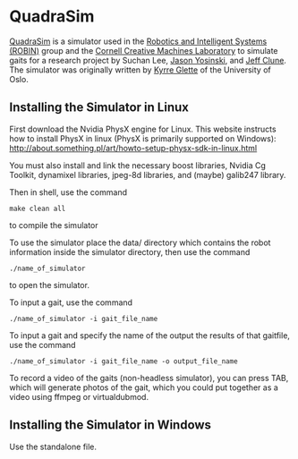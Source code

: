 QuadraSim
=========

[QuadraSim](https://github.com/yosinski/quadrasim) is a simulator used in the [Robotics and Intelligent Systems (ROBIN)](http://www.mn.uio.no/ifi/english/research/groups/robin/) group and the [Cornell Creative Machines Laboratory](http://creativemachines.cornell.edu/) to simulate gaits for a research project by Suchan Lee, [Jason Yosinski](http://yosinski.com), and [Jeff Clune](http://jeffclune.com). The simulator was originally written by [Kyrre Glette](http://folk.uio.no/kyrrehg) of the University of Oslo.



Installing the Simulator in Linux
-------------------------------------------

First download the Nvidia PhysX engine for Linux.
This website instructs how to install PhysX in linux (PhysX is primarily supported on Windows): http://about.something.pl/art/howto-setup-physx-sdk-in-linux.html

You must also install and link the necessary boost libraries, Nvidia Cg Toolkit, dynamixel libraries, jpeg-8d libraries, and (maybe) galib247 library.


Then in shell, use the command

    make clean all

to compile the simulator

To use the simulator place the data/ directory which contains the robot information inside the simulator directory, then use the command

    ./name_of_simulator 

to open the simulator.

To input a gait, use the command

    ./name_of_simulator -i gait_file_name

To input a gait and specify the name of the output the results of that gaitfile, use the command

    ./name_of_simulator -i gait_file_name -o output_file_name


To record a video of the gaits (non-headless simulator), you can press TAB, which will generate photos of the gait, which you could put together as a video using ffmpeg or virtualdubmod.



Installing the Simulator in Windows
------------------------------------------

Use the standalone file.
